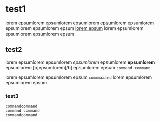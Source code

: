 # test1


lorem epsumlorem epsumlorem epsumlorem epsumlorem epsumlorem epsumlorem epsumlorem epsum [lorem epsum](https://epsum.com) lorem epsumlorem epsumlorem epsumlorem epsum


## test2

lorem epsumlorem epsumlorem *epsumlorem* epsumlorem <b>epsumlorem</b> epsumlorem  [b]epsumlorem[/b] epsumlorem epsum
`command command`

lorem epsumlorem epsumlorem epsum `commmaaand` lorem epsumlorem epsumlorem epsum


### test3
```
commandcommand
command command
commandcommand
```

